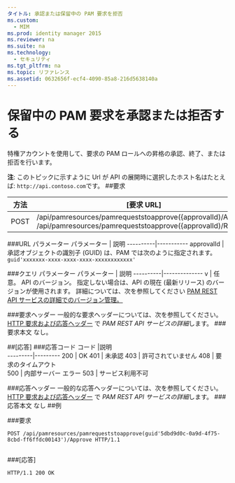```yaml
---
タイトル: 承認または保留中の PAM 要求を拒否
ms.custom:
  - MIM
ms.prod: identity manager 2015
ms.reviewer: na
ms.suite: na
ms.technology:
  - セキュリティ
ms.tgt_pltfrm: na
ms.topic: リファレンス
ms.assetid: 0632656f-ecf4-4090-85a8-216d5638140a
---
```

# 保留中の PAM 要求を承認または拒否する
特権アカウントを使用して、要求の PAM ロールへの昇格の承認、終了、または拒否を行います。

**注**: このトピックに示すように Url が API の展開時に選択したホスト名はたとえば: `http://api.contoso.com`です。
##要求


方法  |[要求 URL]  
---------|---------
POST     |/api/pamresources/pamrequeststoapprove({approvalId)/Approve <br/>/api/pamresources/pamrequeststoapprove({approvalId)/Reject

###URL パラメーター
パラメーター | 説明
----------|-----------
approvalId | 承認オブジェクトの識別子 (GUID) は、PAM では次のように指定されます。 `guid'xxxxxxx-xxxx-xxxx-xxxx-xxxxxxxxxxxx'`

###クエリ パラメーター
パラメーター | 説明
----------|--------------
v | 任意。 API のバージョン。 指定しない場合は、API の現在 (最新リリース) のバージョンが使用されます。 詳細については、次を参照してください [PAM REST API サービスの詳細でのバージョン管理。](privileged-access-management-rest-api-service-details.md#Versioning)


###要求ヘッダー
一般的な要求ヘッダーについては、次を参照してください。 [HTTP 要求および応答ヘッダー](privileged-access-management-rest-api-service-details.md#HttpHeaders) で *PAM REST API サービスの詳細*します。
###要求本文
なし。

##[応答]
###応答コード
コード  |説明  
---------|---------
200 | OK
401 | 未承認
403 | 許可されていません
408 | 要求のタイムアウト   
500 | 内部サーバー エラー
503 | サービス利用不可

###応答ヘッダー
一般的な応答ヘッダーについては、次を参照してください。 [HTTP 要求および応答ヘッダー](privileged-access-management-rest-api-service-details.md#HttpHeaders) で *PAM REST API サービスの詳細*します。
###応答本文
なし
##例

###要求
```
POST /api/pamresources/pamrequeststoapprove(guid'5dbd9d0c-0a9d-4f75-8cbd-ff6ffdc00143')/Approve HTTP/1.1


```
###[応答]
```
HTTP/1.1 200 OK

```       


<!--HONumber=Mar16_HO1-->


